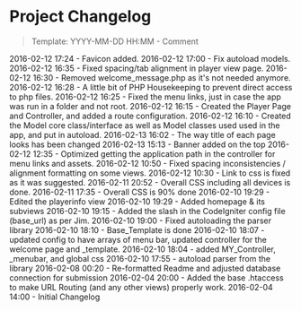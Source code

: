 # Project Changelog
>Template: YYYY-MM-DD HH:MM - Comment

2016-02-12 17:24 - Favicon added.
2016-02-12 17:00 - Fix autoload models.
2016-02-12 16:35 - Fixed spacing/tab alignment in player view page.
2016-02-12 16:30 - Removed welcome_message.php as it's not needed anymore.
2016-02-12 16:28 - A little bit of PHP Housekeeping to prevent direct access to php files.
2016-02-12 16:25 - Fixed the menu links, just in case the app was run in a folder and not root.
2016-02-12 16:15 - Created the Player Page and Controller, and added a route configuration.
2016-02-12 16:10 - Created the Model core class/interface as well as Model classes used used in the app, and put in autoload.
2016-02-13 16:02 - The way title of each page looks has been changed
2016-02-13 15:13 - Banner added on the top
2016-02-12 12:35 - Optimized getting the application path in the controller for menu links and assets.
2016-02-12 10:50 - Fixed spacing inconsistencies / alignment formatting on some views.
2016-02-12 10:30 - Link to css is fixed as it was suggested.
2016-02-11 20:52 - Overall CSS including all devices is done.
2016-02-11 17:35 - Overall CSS is 90% done
2016-02-10 19:29 - Edited the playerinfo view
2016-02-10 19:29 - Added homepage & its subviews
2016-02-10 19:15 - Added the slash in the CodeIgniter config file (base_url) as per Jim.
2016-02-10 19:00 - Fixed autoloading the parser library
2016-02-10 18:10 - Base_Template is done
2016-02-10 18:07 - updated config to have arrays of menu bar, updated controller for the welcome page and _template.
2016-02-10 18:04 - added MY_Controller, _menubar, and global css
2016-02-10 17:55 - autoload parser from the library
2016-02-08 00:20 - Re-formatted Readme and adjusted database connection for submission
2016-02-04 20:00 - Added the base .htaccess to make URL Routing (and any other views) properly work.
2016-02-04 14:00 - Initial Changelog
